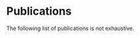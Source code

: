 # Publications

The following list of publications is not exhaustive.

<Publication 
title="Optimally Solving Two-Agent Decentralized POMDPs Under One-Sided Information Sharing" 
authors="Y. Xie, J. Dibangoye, O. Buffet" 
date="2020" 
url="https://proceedings.mlr.press/v119/xie20a.html"
abstract="Optimally solving decentralized partially observable Markov decision processes under either full or no information sharing received significant attention in recent years. However, little is known about how partial information sharing affects existing theory and algorithms. This paper addresses this question for a team of two agents, with one-sided information sharing—\ie both agents have imperfect information about the state of the world, but only one has access to what the other sees and does. From the perspective of a central planner, we show that the original problem can be reformulated into an equivalent information-state Markov decision process and solved as such. Besides, we prove that the optimal value function exhibits a specific form of uniform continuity. We also present a heuristic search algorithm utilizing this property and providing the first results for this family of problems. "
/>

<Publication 
title="On continuous-state MDPs in extensive-form" 
authors="J. Arjonilla, D. Albert, J. Dibangoye" 
date="Delayed" 
abstract="This paper presents a novel—yet
more scalable—alternative, namely serial central planning for simultaneous decen-
tralised execution. This methodology pushes the applicability of Bellman’s principle
of optimality further and further, raising three new properties. First, it allows a central
planner to reason upon sufficient serial statistics instead of prior simultaneous ones.
Next, it proves that -optimal value functions are piecewise linear and convex in suf-
ficient serial statistics. Finally, it drops the time complexity of the backup operators
from double exponential up to linear."
/>


<Publication 
title="HSVI pour zs-POSG usant de propriétés de convexité, concavité, et Lipschitz-continuité." 
authors="A. Delage, O. Buffet and J. S. Dibangoye" 
date="2020" 
url="https://hal.inria.fr/hal-03080287"
abstract="Many non-trivial sequential decision-making problems are efficiently solved by relying on Bellman's optimality principle, i.e., exploiting the fact that sub-problems are nested recursively within the original problem. Here we show how it can apply to (infinite horizon) 2-player zero-sum partially observable stochastic games (zs-POSGs) by (i) taking a central planner's viewpoint, which can only reason on a sufficient statistic called occupancy state, and (ii) turning such problems into zero-sum occupancy Markov games (zs-OMGs). Then, exploiting the Lipschitz-continuity of the value function in occupancy space, one can derive a version of the HSVI algorithm (Heuristic Search Value Iteration) that provably finds an-Nash equilibrium in finite time."
/>



<Publication 
title="Template" 
authors="Names" 
date="2021" 
url="https://hal.inria.fr/hal-03080287"
abstract="Abstract example."
/>
